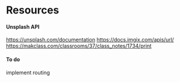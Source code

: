 # Resources

#### Unsplash API
https://unsplash.com/documentation
https://docs.imgix.com/apis/url/
https://makclass.com/classrooms/37/class_notes/1734/print

#### To do
implement routing